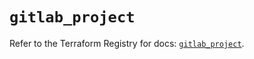 # `gitlab_project`

Refer to the Terraform Registry for docs: [`gitlab_project`](https://registry.terraform.io/providers/gitlabhq/gitlab/18.2.0/docs/resources/project).
